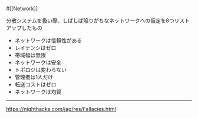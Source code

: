 #[[Network]]

分散システムを扱い際、しばしば陥りがちなネットワークへの仮定を8つリストアップしたもの

- ネットワークは信頼性がある
- レイテンシはゼロ
- 帯域幅は無限
- ネットワークは安全
- トポロジは変わらない
- 管理者は1人だけ
- 転送コストはゼロ
- ネットワークは均質

---

<https://nighthacks.com/jag/res/Fallacies.html>